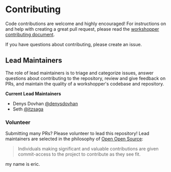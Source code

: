 # Contributing

Code contributions are welcome and highly encouraged! For instructions on and help with creating a great pull request, please read the [workshopper contributing document](https://github.com/workshopper/org/blob/master/CONTRIBUTING.md).

If you have questions about contributing, please create an issue.

## Lead Maintainers

The role of lead maintainers is to triage and categorize issues, answer questions about contributing to the repository, review and give feedback on PRs, and maintain the quality of a workshopper's codebase and repository.

**Current Lead Maintainers**
- Denys Dovhan [@denysdovhan](https://github.com/denysdovhan)
- Seth [@itzsaga](https://github.com/itzsaga)

### Volunteer

Submitting many PRs? Please volunteer to lead this repository! Lead maintainers are selected in the philosophy of [Open Open Source](http://openopensource.org/):

> Individuals making significant and valuable contributions are given commit-access to the project to contribute as they see fit. 

my name is eric. 
